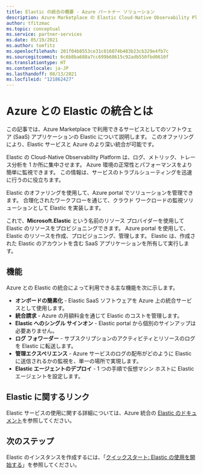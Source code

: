 ```yaml
---
title: Elastic の統合の概要 - Azure パートナー ソリューション
description: Azure Marketplace の Elastic Cloud-Native Observability Platform の使用の詳細について説明します。
author: tfitzmac
ms.topic: conceptual
ms.service: partner-services
ms.date: 05/19/2021
ms.author: tomfitz
ms.openlocfilehash: 201f04b8553ce31c016074b483b23cb329e4fb7c
ms.sourcegitcommit: 6c6b8ba688a7cc699b68615c92adb550fbd0610f
ms.translationtype: HT
ms.contentlocale: ja-JP
ms.lasthandoff: 08/13/2021
ms.locfileid: "121862427"
---
```

# <a name="what-is-elastic-integration-with-azure"></a>Azure との Elastic の統合とは

この記事では、Azure Marketplace で利用できるサービスとしてのソフトウェア (SaaS) アプリケーションの Elastic について説明します。 このオファリングにより、Elastic サービスと Azure のより深い統合が可能です。

Elastic の Cloud-Native Observability Platform は、ログ、メトリック、トレース分析を 1 か所に集中させます。 Azure 環境の正常性とパフォーマンスをより簡単に監視できます。 この情報は、サービスのトラブルシューティングを迅速に行うのに役立ちます。

Elastic のオファリングを使用して、Azure portal でソリューションを管理できます。 合理化されたワークフローを通じて、クラウド ワークロードの監視ソリューションとして Elastic を実装します。

これで、**Microsoft.Elastic** という名前のリソース プロバイダーを使用して Elastic のリソースをプロビジョニングできます。 Azure portal を使用して、Elastic のリソースを作成、プロビジョニング、管理します。 Elastic は、作成された Elastic のアカウントを含む SaaS アプリケーションを所有して実行します。

## <a name="capabilities"></a>機能

Azure との Elastic の統合によって利用できる主な機能を次に示します。

- **オンボードの簡素化** - Elastic SaaS ソフトウェアを Azure 上の統合サービスとして使用します。
- **統合請求** - Azure の月額料金を通じて Elastic のコストを管理します。 
- **Elastic へのシングル サインオン** - Elastic portal から個別のサインアップは必要ありません。
- **ログ フォワーダー** - サブスクリプションのアクティビティとリソースのログを Elastic に転送します。
- **管理エクスペリエンス** - Azure サービスのログの配布がどのように Elastic に送信されるかの監視を、単一の場所で実現します。
- **Elastic エージェントのデプロイ** - 1 つの手順で仮想マシン ホストに Elastic エージェントを設定します。 

## <a name="elastic-links"></a>Elastic に関するリンク

Elastic サービスの使用に関する詳細については、Azure 統合の [Elastic のドキュメント](https://www.elastic.co/guide/en/cloud/current/ec-azure-marketplace-native.html)を参照してください。

## <a name="next-steps"></a>次のステップ

Elastic のインスタンスを作成するには、「[クイックスタート: Elastic の使用を開始する](create.md)」を参照してください。
